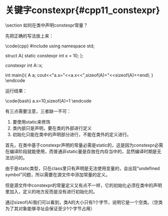关键字constexpr{#cpp11_constexpr}
================================


\section 如何在类中声明constexpr常量？

先把正确的写法放上来：

\code{cpp}
#include <iostream>
using namespace std;

struct A{
    static constexpr int x = 10;
};

constexpr int A::x;

int main(){
    A a;
    cout<<"a.x="<<a.x<<",sizeof(A)="<<sizeof(A)<<endl;
}
\endcode

运行结果：

\code{bash}
a.x=10,sizeof(A)=1
\endcode

有三点需要注意，三者缺一不可：

1. 要使用static来修饰
2. 类内部只是声明，要在类的外部进行定义
3. 初始化只能在类中的声明部分进行，不能在类外的定义进行。

首先，在类中基于constexpr声明的常量必需是static的，这是因为constexpr必需在编译阶段就能使用，而普通非static量是存放在内存当中的，显然编译时期是无法访问的。

由于是static类型，只在class里只有声明是无法使用变量的，会出现“undefined symbol”问题，所以需要在源文件中添加常量的定义。

但是源文件中constexpr的常量定义又有点不一样，它的初始化必须在类中的声明里加入，定义的地方反而是没有进行初始化的。

通过sizeof(A)我们可以看到，类A的大小只有1个字节，说明它是一个空类。（空类为了其对象能够寻址会保证至少1个字节占用）
